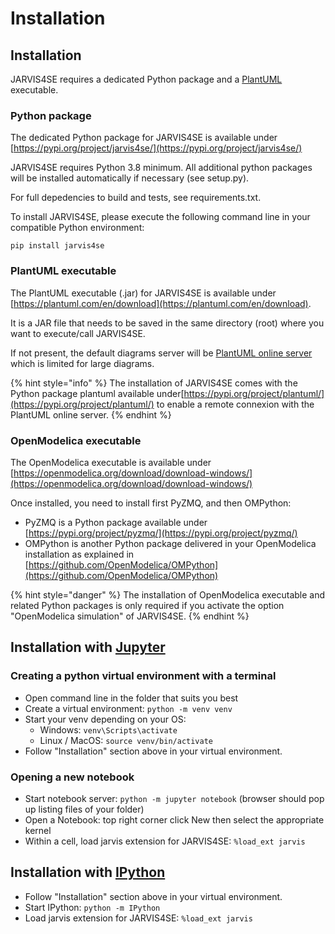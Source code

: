 # Installation

## Installation

JARVIS4SE requires a dedicated Python package and a [PlantUML](https://plantuml.com/en/) executable.

### Python package

The dedicated Python package for JARVIS4SE is available under [https://pypi.org/project/jarvis4se/](https://pypi.org/project/jarvis4se/)

JARVIS4SE requires Python 3.8 minimum. All additional python packages will be installed automatically if necessary (see setup.py).

For full depedencies to build and tests, see requirements.txt.

To install JARVIS4SE, please execute the following command line in your compatible Python environment:

```
pip install jarvis4se
```

### PlantUML executable

The PlantUML executable (.jar) for JARVIS4SE is available under [https://plantuml.com/en/download](https://plantuml.com/en/download).

It is a JAR file that needs to be saved in the same directory (root) where you want to execute/call JARVIS4SE.

If not present, the default diagrams server will be [PlantUML online server](https://www.plantuml.com/plantuml/uml/SyfFKj2rKt3CoKnELR1Io4ZDoSa70000) which is limited for large diagrams.

{% hint style="info" %}
The installation of JARVIS4SE comes with the Python package plantuml available under[https://pypi.org/project/plantuml/](https://pypi.org/project/plantuml/) to enable a remote connexion with the PlantUML online server.
{% endhint %}

### OpenModelica executable

The OpenModelica executable is available under [https://openmodelica.org/download/download-windows/](https://openmodelica.org/download/download-windows/)

Once installed, you need to install first PyZMQ, and then OMPython:

* PyZMQ is a Python package available under [https://pypi.org/project/pyzmq/](https://pypi.org/project/pyzmq/)
* OMPython is another Python package delivered in your OpenModelica installation as explained in [https://github.com/OpenModelica/OMPython](https://github.com/OpenModelica/OMPython)

{% hint style="danger" %}
The installation of OpenModelica executable and related Python packages is only required if you activate the option "OpenModelica simulation" of JARVIS4SE.
{% endhint %}

## Installation with [Jupyter](https://jupyter.org)

### Creating a python virtual environment with a terminal

* Open command line in the folder that suits you best
* Create a virtual environment: `python -m venv venv`
* Start your venv depending on your OS:&#x20;
  * Windows: `venv\Scripts\activate`
  * Linux / MacOS: `source venv/bin/activate`
* Follow "Installation" section above in your virtual environment.

### Opening a new notebook

* Start notebook server: `python -m jupyter notebook` (browser should pop up listing files of your folder)
* Open a Notebook: top right corner click New then select the appropriate kernel
* Within a cell, load jarvis extension for JARVIS4SE: `%load_ext jarvis`

## Installation with [IPython](https://ipython.org/)

* Follow "Installation" section above in your virtual environment.
* Start IPython: `python -m IPython`
* Load jarvis extension for JARVIS4SE: `%load_ext jarvis`




